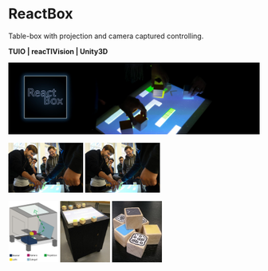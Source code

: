 # ReactBox
Table-box with projection and camera captured controlling.

**TUIO | reacTIVision | Unity3D**

![img1](images/titel.png)
<p float="middle">
  <img src="images/bb2.jpg" width="150" />
  <img src="images/bb2.jpg" width="150" /> 
</p>
<p float="right">
  <img src="images/boxsketch.jpg" width="100" />
  <img src="images/box.jpg" width="100" /> 
  <img src="images/controllingcubes.jpg" width="100" />
</p>
